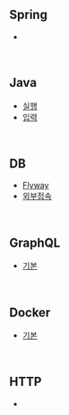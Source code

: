 ## Spring
- []()
<br>

## Java
- [실행](https://github.com/KEJ94/TIL/blob/main/Java/실행.md)
- [입력](https://github.com/KEJ94/TIL/blob/main/Java/입력.md)
<br>

## DB
- [Flyway](https://github.com/KEJ94/TIL/blob/main/DB/Flyway.md)
- [외부접속](https://github.com/KEJ94/TIL/blob/main/DB/외부접속.md)
<br>

## GraphQL
- [기본](https://github.com/KEJ94/TIL/blob/main/GraphQL/소개.md)
<br>

## Docker
- [기본](https://github.com/KEJ94/TIL/blob/main/Docker/소개.md)
<br>

## HTTP
- []()
<br>
